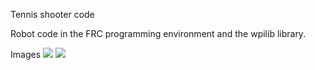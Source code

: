 Tennis shooter code

Robot code in the FRC programming environment and the wpilib library.

Images
![](images/pic1)
![](images/pic2)
